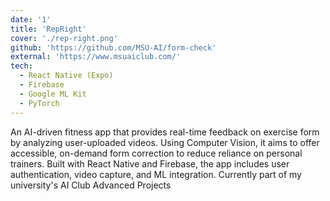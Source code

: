 ```yaml
---
date: '1'
title: 'RepRight'
cover: './rep-right.png'
github: 'https://github.com/MSU-AI/form-check'
external: 'https://www.msuaiclub.com/'
tech:
  - React Native (Expo)
  - Firebase
  - Google ML Kit
  - PyTorch
---
```


An AI-driven fitness app that provides real-time feedback on exercise form by analyzing user-uploaded videos. Using Computer Vision, it aims to offer accessible, on-demand form correction to reduce reliance on personal trainers. Built with React Native and Firebase, the app includes user authentication, video capture, and ML integration. Currently part of my university's AI Club Advanced Projects
